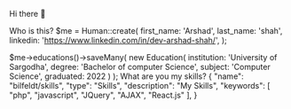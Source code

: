 Hi there 👋

Who is this?
$me = Human::create(
    first_name: 'Arshad',
    last_name: 'shah',
    linkedin: 'https://www.linkedin.com/in/dev-arshad-shah/',
);

$me->educations()->saveMany(
    new Education(
        institution: 'University of Sargodha',
        degree: 'Bachelor of computer Science',
        subject: 'Computer Science',
        graduated: 2022
    )
);
What are you my skills?
{
    "name": "bilfeldt/skills",
    "type": "Skills",
    "description": "My Skills",
    "keywords": [
        "php",
        "javascript",
        "JQuery",
        "AJAX",
        "React.js"
    ],
}
